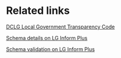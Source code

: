 <h1>Related links</h1>
<p>
	<a href="https://www.gov.uk/government/publications/local-government-transparency-code-2014">DCLG Local Government Transparency Code</a>
</p>
<p>
	<a href="http://schemas.opendata.esd.org.uk/SeniorSalaryCount">Schema details on LG Inform Plus</a>
</p>
<p>
	<a href="http://validator.opendata.esd.org.uk/seniorsalarycount">Schema validation on LG Inform Plus</a>
</p>